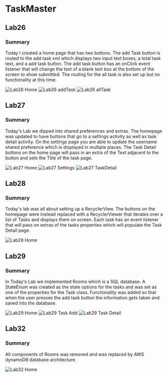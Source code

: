 # TaskMaster

## Lab26

### Summary

Today I created a home page that has two buttons. The add Task button is routed to the add task xml which displays two input text boxes, a total task text, and a add task button. The add task button has an onClick event listener that will change the text of a blank text box at the bottom of the screen to show submitted. The routing for the all task is also set up but no functionality at this time.

![Lab26 Home](screenshots/Lab26/Lab26_Home.PNG)
![Lab26 addTask](screenshots/Lab26/Lab26_allTask.PNG)
![Lab26 allTask](screenshots/Lab26/Lab26_AddTask.PNG)

## Lab27

### Summary

Today's Lab we dipped into shared preferences and extras. The homepage was updated to have buttons that go to a settings activity as well as task detail activity. On the settings page you are able to update the username shared preference which is displayed in multiple places. The Task Detail buttons on the home page will pass in an extra of the Text adjacent to the button and sets the Title of the task page.

![Lab27 Home](screenshots/Lab27/Lab27_Home.PNG)
![Lab27 Settings](screenshots/Lab27/Lab27_Settings.PNG)
![Lab27 TaskDetail](screenshots/Lab27/Lab27_TaskDetail.PNG)

## Lab28

### Summary

Today's lab was all about setting up a RecyclerView. The buttons on the homepage were instead replaced with a RecyclerViewer that iterates over a list of Tasks and displays them on screen. Each task has an event listener that will pass on extras of the tasks properties which will populate the Task Detail page.

![Lab28 Home](screenshots/Lab28/Lab28_Home.PNG)

## Lab29

### Summary

In Today's Lab we implemented Rooms which is a SQL database. A StateEnum was created as the state options for the tasks and was set as one of the properties for the Task class. Functionality was added so that when the user presses the add task button the information gets taken and saved into the database.

![Lab29 Home](screenshots/lab29/Lab29_Home.PNG)
![Lab29 Task Add](screenshots/lab29/Lab29_AddTask.PNG)
![Lab29 Task Detail](screenshots/lab29/Lab29_TaskDetail.PNG)

## Lab32

### Summary

All components of Rooms was removed and was replaced by AWS dynamoDB database architecture.

![Lab32 Home](screenshots/lab32/Lab32_Home.PNG)